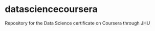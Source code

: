 datasciencecoursera
===================

Repository for the Data Science certificate on Coursera through JHU
